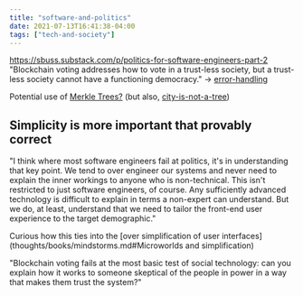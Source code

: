 ```yaml
---
title: "software-and-politics"
date: 2021-07-13T16:41:38-04:00
tags: ["tech-and-society"]
---
```


https://sbuss.substack.com/p/politics-for-software-engineers-part-2
"Blockchain voting addresses how to vote in a trust-less society, but a trust-less society cannot have a functioning democracy." -> [error-handling](thoughts/fault-tolerance.md)

Potential use of [Merkle Trees?](https://en.wikipedia.org/wiki/Merkle_tree) (but also, [city-is-not-a-tree](thoughts/articles/city-is-not-a-tree.md))


## Simplicity is more important that provably correct
"I think where most software engineers fail at politics, it's in understanding that key point. We tend to over engineer our systems and never need to explain the inner workings to anyone who is non-technical. This isn't restricted to just software engineers, of course. Any sufficiently advanced technology is difficult to explain in terms a non-expert can understand. But we do, at least, understand that we need to tailor the front-end user experience to the target demographic."

Curious how this ties into the [over simplification of user interfaces](thoughts/books/mindstorms.md#Microworlds and simplification)

"Blockchain voting fails at the most basic test of social technology: can you explain how it works to someone skeptical of the people in power in a way that makes them trust the system?"
